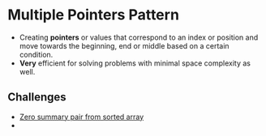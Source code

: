 # Multiple Pointers Pattern

- Creating **pointers** or values that correspond to an index or position and move towards the beginning, end or middle based on a certain condition.
- **Very** efficient for solving problems with minimal space complexity as well.

## Challenges

- [Zero summary pair from sorted array]()
-
